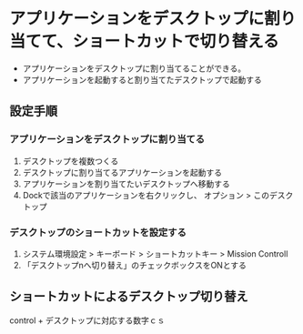 # アプリケーションをデスクトップに割り当てて、ショートカットで切り替える

* アプリケーションをデスクトップに割り当てることができる。
* アプリケーションを起動すると割り当てたデスクトップで起動する

## 設定手順
### アプリケーションをデスクトップに割り当てる
1. デスクトップを複数つくる
2. デスクトップに割り当てるアプリケーションを起動する
3. アプリケーションを割り当てたいデスクトップへ移動する
4. Dockで該当のアプリケーションを右クリックし、  オプション > このデスクトップ

### デスクトップのショートカットを設定する
1. システム環境設定 > キーボード > ショートカットキー > Mission Controll
2. 「デスクトップnへ切り替え」のチェックボックスをONとする

## ショートカットによるデスクトップ切り替え
control + デスクトップに対応する数字ｃｓ
